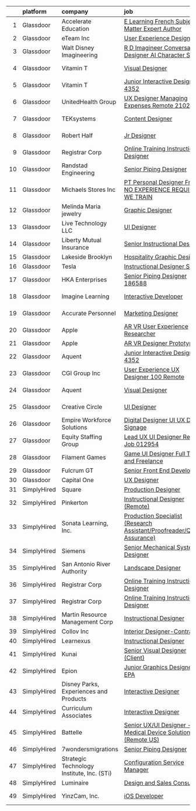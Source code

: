 

|    | platform    | company                                    | job                                                                                                                                                                                                                                                                                                                                                                                                                                                                                                                                                                                                                                                                                                                                                                                                                                                                                                                                                                                                                                                                                                                                                                                                                                                                                                                                                    | update_time   | location             |
|---:|:------------|:-------------------------------------------|:-------------------------------------------------------------------------------------------------------------------------------------------------------------------------------------------------------------------------------------------------------------------------------------------------------------------------------------------------------------------------------------------------------------------------------------------------------------------------------------------------------------------------------------------------------------------------------------------------------------------------------------------------------------------------------------------------------------------------------------------------------------------------------------------------------------------------------------------------------------------------------------------------------------------------------------------------------------------------------------------------------------------------------------------------------------------------------------------------------------------------------------------------------------------------------------------------------------------------------------------------------------------------------------------------------------------------------------------------------|:--------------|:---------------------|
|  1 | Glassdoor   | Accelerate Education                       | [E Learning French Subject Matter Expert Author](https://www.glassdoor.com/partner/jobListing.htm?pos=106&ao=1110586&s=58&guid=00000183a6fac5fdb67367043bee92b1&src=GD_JOB_AD&t=SR&vt=w&ea=1&cs=1_2646134d&cb=1664953796651&jobListingId=1008167725099&cpc=0FE1F5EA2BC84A01&jrtk=3-0-1gejflhm0ia19801-1gejflhmfj45p800-f973dfeba91b85d8--6NYlbfkN0C7xa7DVYBH82EOrPVl9wy0CRhCvggGIIc2dbSrXoZxjXj4ca3eaZqWrV7d1hEiga4Go4wP9EFc87mJf5jnSXbOl3Dm8Co13xOvY2qlYcTvjSbZ3ZsWK9JYS8Zq9FktvZZhq5g2j9I7rCaVMGkeZ4cBbT44wQtvlfMTPYQ-kmp50_Z5Cn5vzaAgrPryaeKzTzBq3eqDELTdqS6UGuPxWx6rmYkQ5INWnim1628mu3Tv_fhITZsQdNXERoOlx1RJdEUg6QXjoR0f_lSgVfNym8YZXL4dXSlyflMN9wHr-cnOs2KSFX8hR4K4idn4zAoxthZDoE3o0e3ciFMRXfv4bVxYLYj70KOi5wOpwmBvbhdboHZBmtMJABSsNJkqPVmEzpDDSlOMA6qwDykTxoY4K0x5kFgD4yiEaXm2Bi97eAXkKJdR7B8sJbXqL7WDAW6REJkuBlp4AKQFOwg95taxOdP1Lvxzo4LYNVq-JlMv2QGD3EEgEjuYpH4xxIBtkf-_waetopR-gHTSL2937IVbV7ew39aIoncunaXln4WRd7IS5A%3D%3D)                                                                                                                                                                                                                                                                                                                                                                                                                  | 6d            | Remote               |
|  2 | Glassdoor   | eTeam Inc                                  | [User Experience Designer](https://www.glassdoor.com/partner/jobListing.htm?pos=121&ao=1110586&s=58&guid=00000183a6fac5fdb67367043bee92b1&src=GD_JOB_AD&t=SR&vt=w&ea=1&cs=1_f5a0413c&cb=1664953796653&jobListingId=1008183436282&cpc=9908D8D4413DBB8A&jrtk=3-0-1gejflhm0ia19801-1gejflhmfj45p800-a2b25515c5c8be91--6NYlbfkN0Dtmpfj98iB4C0jJJOWen3Era3IQfJzNZ4PFwBIKpo80E20bU78zJ3qEgsYTK5DSPznWHrABBfzGG8HtWEq6CanRE227831UICOnStcOCuvp3w9bu9zsbdeJzwTnwCaodl1_qcVUP-dEmOEhYtmiJkmaglaaHDF56PDHaVMsHxRn-Re0KDdSN_3QTJw1WZjUJ6yTZTRSUdzRnT_iopugF1j1zGRUGoCMQL9RHBJXuhlRWPEDUxZ45GHC_joIRCRiPthKye5lb9jLvPg_M7vguDDnfqXSx4JaQsdRDoQ4woUScE6kve3uD1NGeMwggldOVeeoBg0F2PzMwPx5P15TF5CjDHRuvIpHTF-j6x41vzgP05ZIhHKHfS6D85xIPCh9P8wbfcM9gv6_BAxwaPCJ2PHPRuiP5-LkKdDI4O3yurc4aYb42bFcd0tIPN9p7BidWkeLkxWXug_2scxUraj2Fr-9IMr7gRlvLT1Zj4GoixmtoH1pjO2K8FPI-s_1bhb_asGQOV-PovjPg%3D%3D)                                                                                                                                                                                                                                                                                                                                                                                                                                                                        | 24h           | Remote               |
|  3 | Glassdoor   | Walt Disney Imagineering                   | [R D Imagineer  Conversational Designer   AI Character Studio](https://www.glassdoor.com/partner/jobListing.htm?pos=113&ao=1110586&s=58&guid=00000183a6fac5fdb67367043bee92b1&src=GD_JOB_AD&t=SR&vt=w&cs=1_c7d387e3&cb=1664953796652&jobListingId=1008180960626&cpc=B076152010A3B66C&jrtk=3-0-1gejflhm0ia19801-1gejflhmfj45p800-bf87057f012f84bf--6NYlbfkN0DAFTyt7pbDCC2JPO79CSdi1dIb81yjczP5qsKcZIxgiYm3-7g-689UDqHItQTwke_FOC78hZzTQwUlZ4UToQboDqh9j-N25tMZO0pPGCPwMzVIcM8hb3rkQ-crPYRt57WIV4XJ8aZcOwO7Jf5kEtzp6DtpEJwU4cdXf-M9994Rz3OfbHlBwYFPBAJwhR1OXnwlAVdjpQQBiRBasE2Sfrc01gfiNECpbYzrLzKJFaVx1-g4OFY5zVX5rj3nuG_VySsADGRcLGp0d7Y4596Mc9thGnfAyJg8VlSjch6F5jjrqYAyvP2ZT6U_6BLFwKAA9V1B1s47jbzuvffuxagjCcE6KMFloQeD3TiA6vWbTgNNnoy_KlJrd-muBdgZ90snxi4rNtYsUkG2_7pqomgM6TWoEAba43PFrBRJmqNSFLoROc00ovDE9zhrD8WU1szx8Oc%3D)                                                                                                                                                                                                                                                                                                                                                                                                                                                                                                                       | 1d            | Glendale, CA         |
|  4 | Glassdoor   | Vitamin T                                  | [Visual Designer](https://www.glassdoor.com/partner/jobListing.htm?pos=129&ao=1110586&s=58&guid=00000183a6fac5fdb67367043bee92b1&src=GD_JOB_AD&t=SR&vt=w&cs=1_610c3c19&cb=1664953796654&jobListingId=1008184325360&cpc=FAE5E775D180B2FB&jrtk=3-0-1gejflhm0ia19801-1gejflhmfj45p800-eb2fa0265c789bfb--6NYlbfkN0DMrcEu7yrtATojKJA7cEzGQ3FdRGWLh0CZQInL4ECGI6k5tN82kdM0cJmh4vC7GgjKGmbx_PSiX-OAkGcnlKPOpF-0m4eEO_0N2Zf0ODacY9sWzfmt8nmXbgLfEMvIXkxbxkPz9nstFHZQYNlEWkaiuimr-TLFuOFLt2ncDT5Ub5jOIWN2gWVIaQtvyav4L9DZ_MHWOVH8NWltHy9zXxap-V-kBPFjuIUS8R1olhBQ09CwPaSFXcnUIkJIzKa2Fl5X54-W85A_Fhnb5AKEJ5LpHtQ2CDtgqIKzyM52Q1hIVI4p0pYKTsDb6FvfYVWZe3cIxjv_NBjwAhPxZO1cOxTJNoqM8zJ_3kDXTHXTc3YyPxzQio30cb6C6J2UIdAxEpWaG2lyfmi0eJQP2z9d_O1COv45MYYUkcvkTFEpPr5UvFGKe0EoylygRBCtHHNvum0MOWixjhhn3FtU8kqe0E9ZgGwPJlkEXeSvmTBDutwOkQJYSOcFW8CPkhlgBXh0syc%3D)                                                                                                                                                                                                                                                                                                                                                                                                                                                                                                    | 24h           | Culver City, CA      |
|  5 | Glassdoor   | Vitamin T                                  | [Junior Interactive Designer  4352 ](https://www.glassdoor.com/partner/jobListing.htm?pos=119&ao=1110586&s=58&guid=00000183a6fac5fdb67367043bee92b1&src=GD_JOB_AD&t=SR&vt=w&cs=1_3f6cabc1&cb=1664953796653&jobListingId=1008165450943&cpc=FAE5E775D180B2FB&jrtk=3-0-1gejflhm0ia19801-1gejflhmfj45p800-45dbbc2ffe009176--6NYlbfkN0DMrcEu7yrtATojKJA7cEzGQ3FdRGWLh0CZQInL4ECGI6k5tN82kdM0cJmh4vC7GgggQDvIJaME93-siCc8CewYdoUSr6PBPqrEG1KDMMpBVW3MGgeniwtBM2cZMBedkwMam2HPc019PgExOQnT7OpD9fpgr0syFxiBw5Z7WHLauxUi8HeKaxd_MNIBjDYcnUSGww5IxkEda6MXKjzl63vQmMusE8MQ9P80UrnXJjqdcIM4TRAyf3V4wtKFPKAkb3ndsuED2bzKPo3f7opvVJqZEqTsg7sWKvggZVh36KrS4ks7mLBIkfUrqN3NEWbNSbaBj4HJWMC0on8D7pin52_Jjt3igSRRuYM1p4bUWV5QLLggExxY1OK-8TFpJyF9oYN_HiaWL6XXFkMSzA8HTCukMu8U9G6-xpRbTY-7Eyjw-fKtuBSC2yillONNkBRfAqLdl5gfh7u8HpvNMYsOikfYrC_pu8IL98vZG94uU80a3AF1m-Q9lzup)                                                                                                                                                                                                                                                                                                                                                                                                                                                                                               | 7d            | Santa Monica, CA     |
|  6 | Glassdoor   | UnitedHealth Group                         | [UX Designer Managing Expenses Remote 2102917](https://www.glassdoor.com/partner/jobListing.htm?pos=120&ao=1110586&s=58&guid=00000183a6fac5fdb67367043bee92b1&src=GD_JOB_AD&t=SR&vt=w&cs=1_77988a8c&cb=1664953796653&jobListingId=1008179764440&cpc=AC285F3A3ECA6BB0&jrtk=3-0-1gejflhm0ia19801-1gejflhmfj45p800-49bc32e789398a1f--6NYlbfkN0C8O9VKdOj_1Zh75e9_CvYhSsWVxS1Pvi5WUWhsf4w7FOycHcR50Ta-CQORLM6vDVfpsKuZuy8ZuCFkfjX1wXWrZP56ex0qMhCW_Mom3zep7qOtHTsAJ8cDB0_MMmbAz2tqiMH-kdxC_hL9bBf_CvpCFNHf8maEu9qgbXcrZIlgsnuUS1nHgqMuG04FQp2QAPxqee-QOhd2h_5J_P8BOfHEZuWR1Gnd-5MnHEKrKVkXnJEy0NlFk2vSJX3tWeEW9ijrXX0woG1Vj2UuX7yLhhmdy4WIpfumljUzo8Vk7h4tH9lX5Y3kA-2-m4cO29KK5cHrdkPxWSYS-4nakYeMlS1hfZoGC9JYlAUj9VPNApfzCpClrYKX0YkFKWi3xq19L8UMM-Z2Lux-XkXZO8Go8dDE2w4xUpjFNZCpGf7PXz_ZDgV0F052WkT-)                                                                                                                                                                                                                                                                                                                                                                                                                                                                                                                                                     | 2d            | Eden Prairie, MN     |
|  7 | Glassdoor   | TEKsystems                                 | [Content Designer](https://www.glassdoor.com/partner/jobListing.htm?pos=127&ao=1110586&s=58&guid=00000183a6fac5fdb67367043bee92b1&src=GD_JOB_AD&t=SR&vt=w&cs=1_d46955d1&cb=1664953796654&jobListingId=1008172766137&cpc=2CAED5C921A5F994&jrtk=3-0-1gejflhm0ia19801-1gejflhmfj45p800-5c23b0692e70d235--6NYlbfkN0AuKz8EBO1xHDEL7V2YF9xF3dC_I9B9i-Zw2Jh8clPMK3KTieKealHQMRxLfyLBLKJ4QXP66uOfdwizqrx5IHsmziXrGj8iTkYpk2ObmCVm1Sf5eFc0v86RIiYqSTutH28uyHBUSROFHEdjVCAEDm-WQoNW0BvX-pATjsluuwQ9npgOwAp0_rzHDZmt7PuvbnuafWvNnr_1EoMfx7_38d8o43N4C50QLnqnCza_pne13OHI5rbmoUgmTGc7XMn4Oe2RHXtNU-5-ZTesBsodruTcvkwowVPgKYgo0v3VD-enj9HMALvvjyj-LURr-kVQ4Uzf7FUAaVovFz1R9auoVfeouf_0Khj1RpFEUM6DgclYVvvEmUQNBVRxj8iVDs4nLzlPRmvnWpcg5VsefQZ8CfL0AlRkDo5utZ90PBCyANvAvDG98f0mojE4FykT9ROgLEVzfFjq6JFWeIIPAsH28LnImAN3huzrxwEXoGS3KhlUrK_SLpWYtJL5bdbgB91e-pmIickI5MKn3IEoyvIg7hjf6LxttvUGG3O7F4ch12zkZTBTvyZjFuHlkLBsSTv441XY4dvibtGEdqNARz-fa0Z-iHq4MgKSMLXC_RAhh_MsH_NN3S9WscssvBKlHIIWTCzQg8q7b9FYJTDakMrVAf3KzqOdr1orn4Z2QKOiTbEJaeWl0P8KTMzfm5jfqXCynkHZlG5nFOwZI3_R2rECO5TyA16g37IVAhDx8vS6XxhfqluYa9y45zioFYcrCwvRZ0oDhEQZNbZiu_zJa6_BQSaKAvjjoPWTlkqMXBwdw4IRGKKAo0hBmZg2ZefwGZ42E-5hSi81KeWtA01FFjS_EzZOUUUIWZHFcFy1WmvO74WBtzt9cK_h_L1lRlhbh2Mf4_NadJUhYVaoNxBUs9bDSxEfo3ejfGHaWi3NI1lnIgXEnQ%3D%3D)                                                     | 5d            | Mountain View, CA    |
|  8 | Glassdoor   | Robert Half                                | [Jr Designer](https://www.glassdoor.com/partner/jobListing.htm?pos=122&ao=1110586&s=58&guid=00000183a6fac5fdb67367043bee92b1&src=GD_JOB_AD&t=SR&vt=w&ea=1&cs=1_329ef15d&cb=1664953796653&jobListingId=1008184379569&cpc=39A4E8CE329AB187&jrtk=3-0-1gejflhm0ia19801-1gejflhmfj45p800-a38844128a6d92fd--6NYlbfkN0CpzDdaQkua3np5pkmj49lKioZwmwxQ-yx5plwbYmV_M5JFnt4wdhB5iDa-Stjn2BymNY-nJpXKZh_DLn6ZjOGv1g-84sBPd4_4-rcE5i-klGwgdOEygYWNorwFB5JzCUJbr4aGy2NVRef30WzkEVKuEsRr7SWCqQp1SQsTUOBxM-FhaH-rfHSnrz9qqLSb6oDo_ciijSR13XFu2PoJOm73fj-efQnCU08QANc3QwMvtil-JJ-1waH3tmYV89qpSKqD9nop0c3SQjFe0A7AjLf17szpbwF2j4jqqa_1lq6_aiUHaDPTYka9IKVVDGoFWJDmqVSlhj7H1-_PtuCqExLkUQgWjQv9SAGp0tIJgru88rYLY5rcdQ2AGT-6HewV64k_LeNznrzLb6a2AwUgLE0tAAfHHg6849y5uzpKH23I10PjRmjnnosJ3dZSZx7iVTitL2yd2savNuhuOaTd-Jh3V-KTtgzovYopxwmQrj53Ng_f4ozieN6sE8Nu89tXwyyvyypT5QxQ9-dsCir8Bm6VNtnbN-nIoEvJ2oh0XIxaethTSAjAopjobzC2E4DlxVE%3D)                                                                                                                                                                                                                                                                                                                                                                                                                                   | 24h           | Saddle Brook, NJ     |
|  9 | Glassdoor   | Registrar Corp                             | [Online Training Instructional Designer](https://www.glassdoor.com/partner/jobListing.htm?pos=101&ao=1110586&s=58&guid=00000183a6fac5fdb67367043bee92b1&src=GD_JOB_AD&t=SR&vt=w&ea=1&cs=1_f02f40ad&cb=1664953796649&jobListingId=1008181097968&cpc=39A4E8CE329AB187&jrtk=3-0-1gejflhm0ia19801-1gejflhmfj45p800-75e62d8e778ca8aa--6NYlbfkN0CLZ0smjCZKsuh6gigVhPPu-_qtN2LzB0zEcHC4lqde6dSDWgQgt-62jsR53hi1YD89IPZ9eGmYmCRa1hQjHddEW_uz13qsWBlJZuK8MW4DUTMFuc5rQnSy-nHBRN4ppFXQ7Zb32-MjLyEHflRiCnTay8qqfHyjAZSD79d9wubLqZ860aBEOQaICUXEzyyxosfIGXpupFd2-RpkLu1j_lFj0P7JOSInwkBDvPQrsjs_dOthuLMqHY-8jTtuUFxYpRu6zMVuPwARcC6ojotRTOZ_-mgdAu3JQIny3mFstoFGiqfxSQcjtog3QlIwewel69d_TOXbhfi7oFp5bU1M8cZUfoUJbk5_2trAmXxc6J5D97MwgyxeO2Rcz9XzjmLyXjI3buPOOYiy5ZgNvl9-17bzHdGY8S_-0fW8wDvHijvD1juFNRvYUWgJROsOVyyiPzYVG8hLFfPCyH0tRO-eN3Kj_BEXBkBg15TIDrO3R5632YVi1jXugbLnzERy_u7fA8BiDUmZPmdBUOOEvo5iNMQV4zVclnse5d0%3D)                                                                                                                                                                                                                                                                                                                                                                                                                                        | 1d            | Remote               |
| 10 | Glassdoor   | Randstad Engineering                       | [Senior Piping Designer](https://www.glassdoor.com/partner/jobListing.htm?pos=128&ao=1110586&s=58&guid=00000183a6fac5fdb67367043bee92b1&src=GD_JOB_AD&t=SR&vt=w&ea=1&cs=1_718c343b&cb=1664953796654&jobListingId=1008181271367&cpc=D2F1DE17EE1F43B9&jrtk=3-0-1gejflhm0ia19801-1gejflhmfj45p800-e7c1605e1e7b15cf--6NYlbfkN0BDx217eft1lC7uqItkaModCFPNh_e0lnHdKkvEJecXwu4gIqA7CFTnvSYR8MShG5bSwBxKk8F3x7sWmkBXqHc1SCrVzQ2FwyNlk6YBvCT3mIuCyZn2C1O1d40uLZns5IbhkAp2Dduy-NIoZiNmXNz-R8biHf132ZZ0hygrFFqVM_dDXdDDlAVBD36CCG06xbO7IMOmhkmC6rTRhXoPGpe3rCaBdUlQFWot-HY-_Q6jMfKqrrU2JkGKlWnWqwHXbO268EO0cpYbLWX6OnQGTEjRks3N-mhOliaqwFNbE2BcJQzYEn1ISudM8kMuOk6dGJ0gA06_HmwBDEAYfZrZMg5Scdor9T1nQkhvPKEuc9_xi0DOH63-u7_0QWldg-khofXcoSMEeEh9f4tDYTCnlBgg0b7-3u-ZSCmsQ4s9ZjZvnJeGjdiVADTMADOuezK76k_n3iYSkOaWNSyUXn2qahBqEady5kJfEKVl3Qk-fjPHgOjYzU22HuMvgMQRxnxhz20jU5ehtOv3abE8vN0WD-_EF43sKDc34V_J_x6PDTOcyiEtJHF0DwGd5Nv8NYvXQ0hunrs9l8GiyAaZJX3iuZ6q4v_r5-x9yvz7I9-A1Zfz4ZwseJmDI4-f4iECao0a8kaXRXjauGz35yjtMvpQEPZC)                                                                                                                                                                                                                                                                                                                                      | 1d            | Cincinnati, OH       |
| 11 | Glassdoor   | Michaels Stores  Inc                       | [PT Personal Designer  Framer  NO EXPERIENCE REQUIRED  WE TRAIN ](https://www.glassdoor.com/partner/jobListing.htm?pos=118&ao=1110586&s=58&guid=00000183a6fac5fdb67367043bee92b1&src=GD_JOB_AD&t=SR&vt=w&cs=1_e859aae8&cb=1664953796652&jobListingId=1008164564686&cpc=FA84DF7EA1EC2398&jrtk=3-0-1gejflhm0ia19801-1gejflhmfj45p800-c333f386c95944aa--6NYlbfkN0AOFw-YaceyPV1V2kprHLZbtLl7-eeXaDc6_Kczxv4djvGN8sdqDFgpDEA7DhbyNazHB2sregEVs3fgNkukfRYt1uLp0aBNRj4FC-uVyXk8a0RF8EPWfDeT3WvyUSj1rgTuR-JvlGOTSIH7WuApohhzMuj_ColLvJUDXOOeNNpZMzdAMrkRQcbeetvI0muYQSaMRNsEME05rjWUFtr_bFCjQiEBl9KLUiBAx9V9k3AQEn7TSdxLlIotn67FtODK7Qq3BCh2d71-zZoe1WqKbZQvwcWxuriRyfQ7tI5tIXpRMPJhE5YMQHAnJELXFy-xA5d1L20MhYLn_vAbE4dTGzOn25cU6BvNQQyFRAsmMaPStjjpgyCaDyBaH_uK6nDYaxymzlr5-LUkO6pLzk72XI-NuRxxRoz4356Q3umkbZKvnQOn4QvdcK7zKL4NO_LVDLtFgbI4jtzWr1QlDpC3vc69s2A6moLaFQPkPFoYs_MnuZAwQmOqmC1Z-N2R8FOfQqw5ev2HvHh_W_oZ0mNC0LNFnlAF0BKHeRvXrQEMDpzE9ICW4-TdC_f89uJMTxus1d68Hq6MmE6TwjCARBKQvvQOuGHvPNi8k8Rq4WEVXqDLFFH4tl68rH8MTKwUKsX4O-Y%3D)                                                                                                                                                                                                                                                                                                                    | 7d            | Jacksonville, NC     |
| 12 | Glassdoor   | Melinda Maria jewelry                      | [Graphic Designer](https://www.glassdoor.com/partner/jobListing.htm?pos=117&ao=1110586&s=58&guid=00000183a6fac5fdb67367043bee92b1&src=GD_JOB_AD&t=SR&vt=w&ea=1&cs=1_50d08c2d&cb=1664953796653&jobListingId=1008171712886&cpc=5EFBB0462F9C6B7A&jrtk=3-0-1gejflhm0ia19801-1gejflhmfj45p800-658e0c1f09891a9a--6NYlbfkN0AuAjYKnBHsdkcMxrD7ZJITXxV72vImVt5xOyKRJQecNC9OW9e4NL-wogkARfRxvw3DCdKm9qAObYuw1td0hTKlKZhepNABouAm-xYxoQnp1lVcai8sn5RY70I4N3VjOitW1tvlVetDRER1vlaFTw3uHLXVY8-Z1io4phiBBBu7qLM78VcdNSWpHjDis7KjA81kcMg5FQ_JdyQI2Ou768UMpMuduziufaREOeF8bw9Rgtqs8exo4zrs6Alv1rnr6Bt7qcTpAe6GIqAWArM978QM_wIZUzaDfl9rExbhPShZlEHwam6az4ZpR-pPeo4JTdtIoMCZnOWAcIZ8csPgBwOACYKrHLSJXyzf0kiKYO-NlPLJkPkGfnKoRPStmJ5e24KmlzQ5Vgwt3owP1xDya8IGD4h4AjMVhPnTP_lsKSTfQsXkEp-WNa1qnCHtpcYfCAsc8n4s6LAe1fB1qJXElt6kPAXlqwQwysd5dcofJ3Ms4qh4ilLCKXgu3gXhgrwMxu0%3D)                                                                                                                                                                                                                                                                                                                                                                                                                                                                                              | 5d            | Los Angeles, CA      |
| 13 | Glassdoor   | Live Technology LLC                        | [UI Designer](https://www.glassdoor.com/partner/jobListing.htm?pos=102&ao=1110586&s=58&guid=00000183a6fac5fdb67367043bee92b1&src=GD_JOB_AD&t=SR&vt=w&ea=1&cs=1_51f5d7b6&cb=1664953796650&jobListingId=1008183607488&cpc=2F9DD8B511C89582&jrtk=3-0-1gejflhm0ia19801-1gejflhmfj45p800-92c4ecf9a4398213--6NYlbfkN0DLxniXb9xd09bch3T7EymxCrgj1jiT2kSu__xrmi42oGxIZ5iwolQYt_NHuNc-Ly02zgKKpNc9nwUmbPAmKYKeStebBsMV6r8WXAt41KKwtJeGSeEi-ffia4EeuIgHLDd7QxTbaLoiDU7OqqwYa3ArDGvEFbsIODnRtCc3l9tydN_y-UWhLQ6Tm3cu_cd9-e_X7ixN4kgMuPncSzp4nu8dbbXoGVjShmW6uCBLpLSvlyXgv52S6S7vf0i2Wk671h0v8kZaCUCNN0WerrioCDKO_xYhz4dCpe5LgMdKtM1Kl6Qu0C2zSE4ISuR3EDbR7NM7UZLBMvzMfSHbaha9Pwpjf-9MtntQ9TIUajPo-FWTb7Q3tpR7ozIyotEDQo3YBJDD9_dhu2MF9KNmgB3bHcpGGMVbjIj8qivahIdYRYZsx6OIHElJngsrAauYqMJaUcTHVtHSjosr41mNCQgic11GcUi6kRlhQv6t_ImRjfpB9GQGpTO94rs2TeGPvxwQmYKinSHhn9fSBw%3D%3D)                                                                                                                                                                                                                                                                                                                                                                                                                                                                                     | 24h           | Allen, TX            |
| 14 | Glassdoor   | Liberty Mutual Insurance                   | [Senior Instructional Designer](https://www.glassdoor.com/partner/jobListing.htm?pos=109&ao=1110586&s=58&guid=00000183a6fac5fdb67367043bee92b1&src=GD_JOB_AD&t=SR&vt=w&cs=1_6be0d2ae&cb=1664953796651&jobListingId=1008181313248&cpc=6BF42D0955AE9A34&jrtk=3-0-1gejflhm0ia19801-1gejflhmfj45p800-de6d6f5001c1cc9d--6NYlbfkN0D19kSVUiNzG2UWy1lRGehFMusHrHGUl8ru40ax50wmt2hEk1GE1yJpaNJle3AtKCEmAwyOCSsiiUgkEM-noU3uE7jBSlQnsha7ddZFGGkzWMf0JDjRLGv-Rw1mWMivkcRno1jHE7x5WnQ5GSd9Bb3jP0LOsjF7WDu7NQSo7ICI8-lwgomD_MF7n0qm3x6iXbTwKzJvePRgL5omympZxFTXqia8-mAwUKmzLMqDDNUISKqRhFOMpSL_y-pHLzQOczvBKmfj1xLgDbMRUFDWOUL3Tp7aK2oXE7c5D2C3kz454y771q5WXW8XM3pOLzks9kwbS3v861Na0S3tMOQZfbfMM5dwvZj1Rv07soElpUOQx4M8xm3K0xuP1Uv-toTIsQQgg4Eq5RjMtdhH8entzIlhzKKpoVFN_1f8paIKMlblPDVlGK7kmB6_lF7xsSLA3cMuIaMDXSFlDFi-uppiG1AI7PtQKBinEiROzchUXKjVJ3SDiphdO9nN8nSQzZViVdFI1tdZsl9Nwl9XzWAj-Z420emsX6x7rRK-A5XwRRZ12T_wNTBAvu4JGuUG1PLLSG0cbyCCvfV-dTbKALY5-tO5WOfBVTVNmoqTav8IkYrGC0T627Dc4LafTnyhpD73LyXiM7oxBG7h2w%3D%3D)                                                                                                                                                                                                                                                                                                                                        | 1d            | Remote               |
| 15 | Glassdoor   | Lakeside Brooklyn                          | [Hospitality Graphic Designer](https://www.glassdoor.com/partner/jobListing.htm?pos=115&ao=1110586&s=58&guid=00000183a6fac5fdb67367043bee92b1&src=GD_JOB_AD&t=SR&vt=w&ea=1&cs=1_5ed26439&cb=1664953796652&jobListingId=1008183846456&cpc=0FE1F5EA2BC84A01&jrtk=3-0-1gejflhm0ia19801-1gejflhmfj45p800-a3fb755548c85dbd--6NYlbfkN0Bo_CM2a8GgFIiw_-9fb5ug3xmG_MFCzpxBl7ntROtVZSqlWgkWgm6QkSOHewZR2VcEJUwl5lGQdqY_AiB5ONB1cZWbSnZJXFcJjnJr2zVU2EHLMwxSGvYTWfddpHQ8nFSzARZuRkJFj05izXmTKLIUZ046VbC6I7zCn1co_1GBBFZX-QCiOma4EliaEyerJgjqk748Vyy9azBwKlIfZsW7IrmEdf5MonGgk57IeVmzPzJH5zvXO-JhxQ5h3KoycQcXL78fQYOdPMkB2otY0aB8yzBItMrHIlm8TWkW6ZZNs40gJCsQ4Pjj_EL7Iaq7emPWmhQdEn6_f596yK5Pa0_LZ3RXLXBW78QCysiHvmk6XRbCAjVow6KJIB7dypBKn6QZgnPjwsNTlQHHWwc960SRyg72RLNOSMYOvNzF0UFGHMfOnWkQqsd7cfSXDkr2z_uxI4QL2Lu_KuuW5qt9lDD-7xBc748pk3qz0ea7bqTqng6ZX_bhyQia_Z2odn2K1IS8_0As-7gPDw%3D%3D)                                                                                                                                                                                                                                                                                                                                                                                                                                                                    | 24h           | Brooklyn, NY         |
| 16 | Glassdoor   | Tesla                                      | [Instructional Designer  Sales](https://www.glassdoor.com/partner/jobListing.htm?pos=104&ao=1110586&s=58&guid=00000183a6fac5fdb67367043bee92b1&src=GD_JOB_AD&t=SR&vt=w&cs=1_834f5a02&cb=1664953796650&jobListingId=1008182096824&cpc=AC285F3A3ECA6BB0&jrtk=3-0-1gejflhm0ia19801-1gejflhmfj45p800-c28445394197b85c--6NYlbfkN0BkX03mv_qGbDFMol2YHqLRvzzvm2LmpzMO_FcYL_FtJlnJTzsjtFTdelRG5HbGrIe1XrY6rgJ9FQV7KQ3rIcgZEXJDiNmKIk_jOpYbnHF_VbOGU3RKZX3M8RO8hxBI3NS3saPxZEmOVbGzW66b-XOzLjWk1L_3yo4mjyIxktWFcqS7vY87AfHOdReQdYDZufeYv-aHLVOWPtuQATakgyrVTKPS5NLXpM7YWT90yp5cNKuV7nWl0v-aUfG960P_ogdnjxqYKaZ9VYZADr0JGyjPACom17gTqKupM7GBu9pQZlwHiv1dAPZ8vq_7u2T1v90mfiScrCoIfbJMTCTgfaXvYcFt1OS4XzSd_f6Di2Kcfrg0hjgbHLvcNew55rNyfKD-qKJVeCIVpK7h3REIYWktU5QWAaxHlQEZ0szVcplK6xbxicprC5Sz9DAPOnOLPtpTgtXMQoCnHCVDlCkfxxxeV_CgZ-9_U4_RGA3lEATX5EY3qSXZat54oi-l9_FFnZk%3D)                                                                                                                                                                                                                                                                                                                                                                                                                                                                                      | 1d            | Fremont, CA          |
| 17 | Glassdoor   | HKA Enterprises                            | [Senior Piping Designer 186588](https://www.glassdoor.com/partner/jobListing.htm?pos=125&ao=1110586&s=58&guid=00000183a6fac5fdb67367043bee92b1&src=GD_JOB_AD&t=SR&vt=w&ea=1&cs=1_26c81830&cb=1664953796654&jobListingId=1008174123321&cpc=9DC6E4D8324653EE&jrtk=3-0-1gejflhm0ia19801-1gejflhmfj45p800-43042e21171e7b19--6NYlbfkN0D2Zbx9XuZiwQ79GU-6D-_G_OF5jUrh-BR5XA-QHW_xVEvvOjbjwa9TzC44A7zOICtFTHilMOnx04jLJAONTLWlpUPDsgOIMygdOVcIY808OuHPTAK0elDLzTqgYomLuJDJp2AkRUEgVvSHLsFGUPJZGhAmZqeCxRHPWyO302OawFiCvW938j3AnHCorLdrD-U-lS2MFY3OZwxMJ9kQmMR3LKdQgmPJ98NBwBBl7lkL6oZCEv7Zh-krT2V0TEMA2HDv_Es0G0q8K5UNueSI4jLNanRRyc6DFg_kELXDvl8CBPytn5jb5Y5lP-y72coCNdSooCX0QRCtpq_IR0gUvdHwvm1FEZ-1N4YWSSn4mCVyPNaWquaNDNElB6gUEXJKoYmf5sE6qPkIDlAzyGQXwapO8oWXEC6Jf0M1y_P_DJoYLTdUjMhZUi41nwr9CMw7wWaPEM0uTbxnjMWLeWdSWDb6IZDSWCxr0CEWu4G0DpJoE8ktbiBjnXa2Q3MY8hUwKVSRHHYT-2-jUiT0JrSy4U6Gdwhf9HpDMQs%3D)                                                                                                                                                                                                                                                                                                                                                                                                                                                 | 4d            | Remote               |
| 18 | Glassdoor   | Imagine Learning                           | [Interactive Developer](https://www.glassdoor.com/partner/jobListing.htm?pos=110&ao=1110586&s=58&guid=00000183a6fac5fdb67367043bee92b1&src=GD_JOB_AD&t=SR&vt=w&cs=1_fd7afc3f&cb=1664953796651&jobListingId=1008181714483&cpc=32EE424DE2B657EB&jrtk=3-0-1gejflhm0ia19801-1gejflhmfj45p800-fd74268dce164873--6NYlbfkN0AEp6ybN2L5bH8hgI50VXOsBRuNlxhCQ5HfXAb5MimD1lpKkRVz-40LO89BpB4Bx_6EprIJhmYU4EgilQ_u-B53My3PnIAOYkqFEWDa7a3wdMLft6z0RfHSiy_OEotowzNZqSfYtXsimxiFyjvv-POjGugUI0Nufn0NIQkVAO2_oPzVj3olahZ5YwBcRW4rJXGSLt57CDVAkBLfaWqzThoT5GQ8WiYxC74ugduxayewCc04teaGPczz5kd_K3AiJW_QY-5z0PL7GvDT2M0ozHouLapPrUkfp9_WmnwKrEmKf1NyttDaXt2oXvHq-7jpHlMxB2xfZyO8MUyGmT9wdSSMYm1OYDp_489diezDs4zm9G0oXXd3HH63zXRjgx-iIHKK59kjcbMDVzpYKPVV75aeXDQS-jFHRyn5bw4EMmOthTOKtW1pXLzYmKi605puHkz4F2ql7RIK2iQ1Vr6un6DN7-oChPpQEi6ZawFa7HNyJdcGHQHG3Wi_tBj442NJZ58X5grG8Eg9VrHAkTwLaoYNPGLHAyXQW4BmMUxJdRD2Z6UI4N2Ftp7h)                                                                                                                                                                                                                                                                                                                                                                                                                                            | 1d            | Scottsdale, AZ       |
| 19 | Glassdoor   | Accurate Personnel                         | [Marketing Designer](https://www.glassdoor.com/partner/jobListing.htm?pos=130&ao=1110586&s=58&guid=00000183a6fac5fdb67367043bee92b1&src=GD_JOB_AD&t=SR&vt=w&ea=1&cs=1_31b989af&cb=1664953796654&jobListingId=1008181336570&cpc=C4A69CCDBB3B9599&jrtk=3-0-1gejflhm0ia19801-1gejflhmfj45p800-a09407269ce4e8b7--6NYlbfkN0BesmXzG6wUsnmlwkwU3s5RXdEWRQhoHK4-AZgdpYvTeCGwDKdNNRwx9nCN9Kb0EwExT-KqeB8uNaxpRHI7MflYdleifOryH_HyZe1EAD_u2pbsFS-d-6rUf4iLbbmwUEKW4ZZfAktmYg29JT-Ao8yVGXM-oW3KXw91IYNMxhCG6KQTCfjmGus_xg0KsyL4bwjg4a3AAnbgHZwdIzNaOUyktMaEVOsNTcjzpXh4awXa0QPWntt3IzOIrST0SuE67cY3uRLNIos4cWwmzGNMBy5uYYCs4UXBSeyrKVzMQaPupS0wD5PWsiieLGl9GRMYECvzOv3zuIrKxAd-SUCQdrUQN8QKvmomLhK-3JDHFA3zNhVedLhECOikWH6MryPg-W82gQJ-M_MCd0oHECOOGQCjfv7nsJzHYz_gKhB4Fr1PI_AXiO6_bFoXAXK5Mw7kG8jpLHUPn6lZ1ocqDyIA-fbZ8SNshzz70xQWi1eHkXNG3zwab6SIEnWlk3CRrQKqfoauUxCGFKEF_g%3D%3D)                                                                                                                                                                                                                                                                                                                                                                                                                                                                              | 1d            | Schaumburg, IL       |
| 20 | Glassdoor   | Apple                                      | [AR VR User Experience Researcher](https://www.glassdoor.com/partner/jobListing.htm?pos=105&ao=1110586&s=58&guid=00000183a6fac5fdb67367043bee92b1&src=GD_JOB_AD&t=SR&vt=w&cs=1_cd623969&cb=1664953796650&jobListingId=1008182353857&cpc=654405A9B1E0A9F5&jrtk=3-0-1gejflhm0ia19801-1gejflhmfj45p800-e99721296e1461b6--6NYlbfkN0BvKrLyj5gPmtZO9T8euul8TCxuuKNOtzRJOomxnwSEodTz2Bc-sPZl1dBMH13w-jOIitVvfr0iOEcgtNn0QiuCtxoeRoojDlqZojObE6QQaV2rZvNljfBBkyGuFH2XUmfL_VPfOKIAxw4UShhAFYDQi4jQIQA-wV45WTMWw6B7KoEKM8NFaGJiWBZwg0kdEjykef0t8bJHGTX_b36L-dyVqleVRwodQpsNijK_dKSZJvycdhnE8EBVC7r3Iu6wKyAqa3xhHSgmz3i4uWISSlZnw60YVrlvAFsIA9GuKb87ca-Qq6XG5w1jeicIjEbyJwfmT8F0t1cSwMnlVQiDd5jSpLWRHQjKK5SCOJyd91hqivEv-upYhtHOIYgm-PJ1i5PrYr5f27XGJnHLUBkGXPY3nAyqgVohRNPp_fcOuWDKB-n8Zp4QRvEoc8GjVqxcicCVDYsOmBePHz1ysE1hnO-P439qVZCJoxswdH-Hysmk35_zKLGIQ7aHk3nerQNVsd6o57T9fIevzOJ9rvzjOW9uNeimJlLTPSEAF8PQXqCH9JxUATyfVSALGM6HK6Xe-etKXY7QURcx42Z3L1czs2s6aoO5cLDEG-1-DomOHLVqyjAuWK3Cj-uVwfUfu3m353hwVl-mheKdyNIWeF98JZ_3F6yG4fOOYRDf_V9mAsinnbdHe32RylPz-0AvkGgc6eR5MRFDkEi5BoYvEr7GWJrhJAm6gicf5FYfCL-VO0wnQHj3HkeD0JX9NIXhl5FaZiNLNRXG3Bwi0RyL7TdgYqKVaOzIZG7mXd_qBg3R3F65Q65MQEtwDKmZ1NmdyGM7g6E3ChjKoiJpjzwpMkj3UWEQrUAuppRXPuWxHuYRABstEJOX2OALEldnX0casSJWny8UQH5DeIXoGbk2zgf9jtWKcSSSyw5upfhkBG6nO4OvClNWQEqcDp_mBS50XhKzMK8m56Yc5H7LcEoiaoCRz7SZ) | 1d            | Seattle, WA          |
| 21 | Glassdoor   | Apple                                      | [AR VR Designer Prototyper](https://www.glassdoor.com/partner/jobListing.htm?pos=108&ao=1110586&s=58&guid=00000183a6fac5fdb67367043bee92b1&src=GD_JOB_AD&t=SR&vt=w&cs=1_c119a245&cb=1664953796651&jobListingId=1008182353810&cpc=F41FEAB56D215062&jrtk=3-0-1gejflhm0ia19801-1gejflhmfj45p800-4cb779ec4aaa2b46--6NYlbfkN0BvKrLyj5gPmtZO9T8euul8TCxuuKNOtzRJOomxnwSEodTz2Bc-sPZl1dBMH13w-jOIitVvfr0iOGSDH01NpZkgLZLssfXafjmKqrC-06U95hNVAzFy5wMVDRp5qNEEMkm2pQEg7CFB3a3wmZ_708M-a7RBuCoXrDIB60pxyiwQvA_RwRuORc4lM_S6Aup4vM0B_leSGLoXoJJCatFIIT7dpojAh6_S0pY8wJbyulhMqNwgDwsGyoglxub8Ci7ZbWJJ_cLdxvT_QZnqtqPC-D94mnQpAVY_xI1uvGJPGtPDnFIHoDt3e92e6rhpju-tjYLJO-wAl3nCG9QlJLsCqYV8m_2Wrz3f6NpQ59qYL363mVCmDCgkpaMMYPz_0JpDd61ITQ_esJchBk8OgZPg3uKGXcDLC73cGRZ81Y6IU5mOVhoAaDX9xAn9COUO937T7LtVZkxCa2ACgjbBuDcfQXZvYOdlxmgm0rqxULCfl8CDrczJNNjzNtIaoDkF1ZaCsYtMHugKEm4cucxmXUUezkZYXgEjVQ1GfNj5FpgV456uHjhvNyPf3dhLh8zsGuL56sRjOg3_ECj6mWriRmBjPcFPTKrE7Y7UKqVsQqL4e89nCgAcBJ0bXn_cFDYC7qgFiZaNmJ2-0apVhrLQI_m7eHvE440_tvkpQDINkdGmBHLs9OoDpUhyO1mkn611OjeKZp2XTUbtAnWWPckuuqjG6ZbTS54-RGmoJyjp4k5Ilyeq4te7_2S62BAZXZ00xsv3spcBvLbJgEaSQvk92k1gpjB1KfuofYvR8vCSztLRNelnc4lS9LXh-_BCWkyUSmHltCboFkMV3CpqswHsS7IWiiXZDHYJdqWtFSTMwPMsfeoJboAV5lC0KYiof0Bzo9ABsgqgeDMPmF7Mb8V6NbdpCHb4Lh0J2W-0U0r8nn6KZprF5MrAtnkNP21eHR3H3oyOoZKcNAUJpWGsHw%3D%3D)            | 1d            | Seattle, WA          |
| 22 | Glassdoor   | Aquent                                     | [Junior Interactive Designer  4352 ](https://www.glassdoor.com/partner/jobListing.htm?pos=111&ao=1110586&s=58&guid=00000183a6fac5fdb67367043bee92b1&src=GD_JOB_AD&t=SR&vt=w&cs=1_b8f252fc&cb=1664953796651&jobListingId=1008165513680&cpc=9908D8D4413DBB8A&jrtk=3-0-1gejflhm0ia19801-1gejflhmfj45p800-bf130ab23b83691d--6NYlbfkN0DMrcEu7yrtATojKJA7cEzGQ3FdRGWLh0CZQInL4ECGI9gD0Wolx9R2v-Aex0-GK04wuCgzflPBRkRQfW92hu5bdB7I5i80oD0xKC7ZbT0oWx1mhDK9tT_G3lq83ALv5_npUo_hMljb4KaRsw9wJdbbIoRv6v9BEzOoHSMB09PFnOLwlQdLd4r3Tpgn-smIJw4DN5paaE32OFkkQVW6dpF1dyUbz-uVxGJ8MxE2E2kZHz3_iqNhGGsQDSH5Zjrev2FhM_7J97YF8ATo4c6thIAh1gplbjiVxW8CVYaxfWIJHU4VENrNMm_DnYSOcmf1_IiAKmBCMgtwjD6AGBlW69spTawHWvpGIPvRCI5DM9a1cRdLIPxjIkO7Ut05Baux3X6mtQcn0ZS1n-pJNcfTUoekiLO-VDwKnD_NbSfTFtWHQ-vQHvlzKJPfI78EciYV_rwm8buF3TScKg%3D%3D)                                                                                                                                                                                                                                                                                                                                                                                                                                                                                                                                   | 7d            | Santa Monica, CA     |
| 23 | Glassdoor   | CGI Group  Inc                             | [User Experience  UX  Designer   100  Remote](https://www.glassdoor.com/partner/jobListing.htm?pos=123&ao=1110586&s=58&guid=00000183a6fac5fdb67367043bee92b1&src=GD_JOB_AD&t=SR&vt=w&cs=1_3eac7831&cb=1664953796653&jobListingId=1008159466738&cpc=8795CF9063CD573D&jrtk=3-0-1gejflhm0ia19801-1gejflhmfj45p800-053454ae5869ca23--6NYlbfkN0CmPt6JXytAhZscz-5ZOP53MMQ49Xi4hmwETo1lvmuAlbdzf4ucQcHQHGc8Dr6_zQaa7NpswM0GKklD1QNXwmm_lM542isOvwAuSrwBhPNvEz9vTKEBHjrVMPttdYeb-PvCIj6Mh9Ot_dQ4SuregF3RgHzqcQ-XbdFE3MQqsMGO99_lburhmMDLGQnA9A8j1J230tUkz4_5RcHL-x3Dzf43jhahJmFj28Y_kqGzWaCRzqv-jA1yiILFW9D757nHPxIqVNhWhH89XS56YFT-DkyUdXYFFShtnYk0GTrF_trvyEetR2FQsaoxTGco12ZAHohLkSWymagwH1-0LXF-xPUDkqp9VQjQOARr4L6PKnbBcZ_YQB3EV3T8hz0U4PXZnCC-sz7S7nyMN_q-0a3QoZUNtLiB4W4G0DY8ZYcDAGW9dUY_KG6FT54zkyYOI4zWBmMrViYGrRswqg6TLAQv8BIbHTSToMDUk3Up8UU__2M9plDeq5-SDRe_qha8CSceT7UOoPG3FoCNIj2HGnK2FofOKIQspU-GBwbJcU_4o4Hg4317djbkQ7u1)                                                                                                                                                                                                                                                                                                                                                                                                                      | 11d           | Virginia             |
| 24 | Glassdoor   | Aquent                                     | [Visual Designer](https://www.glassdoor.com/partner/jobListing.htm?pos=124&ao=1110586&s=58&guid=00000183a6fac5fdb67367043bee92b1&src=GD_JOB_AD&t=SR&vt=w&cs=1_d70a2036&cb=1664953796654&jobListingId=1008184405679&cpc=6FC5BA77C9A4CD78&jrtk=3-0-1gejflhm0ia19801-1gejflhmfj45p800-6d28445608bce4e4--6NYlbfkN0DMrcEu7yrtATojKJA7cEzGQ3FdRGWLh0CZQInL4ECGI9gD0Wolx9R2v-Aex0-GK07Cs-Ddfs_lwNbYCpLISCQ9uumJ8FJ4RxO42BKemPh2nifmm0WPQsqz6KAm8iaMXbH-H0lIzvFS5PGNTgKbdCxyd0iP9zRa9Crr_3EsYkPpYTNU_VmxZwOUDNg4wpUMIuEkTDPB5-fAkEanTAcTjCM6NjYXISPNdo6Y_r3jznxmh6UXYErXJpUXIcq3nZmDHjIiYLsmhYS2McqsEIXefZbgTvPO1iphItc6962HVw7A-tWBRFqDGMwqP_bThg1-7atCaOB3uk7Qr5ziDwrjT-sornZSz5966ZbVqg_A2zaXfaS0qFEK6TB-XrydiEqNLvto4MM1E-z7nUV1h92mRUZpdWF_dxnY_-IE3CkgkMEidaxL6sU9zSFtkIQphUEZrZv9RYn436gx91ETfLGLbT6SNGq-Fs2fGTw%3D)                                                                                                                                                                                                                                                                                                                                                                                                                                                                                                                                    | 24h           | Culver City, CA      |
| 25 | Glassdoor   | Creative Circle                            | [UI Designer](https://www.glassdoor.com/partner/jobListing.htm?pos=103&ao=1110586&s=58&guid=00000183a6fac5fdb67367043bee92b1&src=GD_JOB_AD&t=SR&vt=w&cs=1_4db32ec7&cb=1664953796650&jobListingId=1008176793609&cpc=9FFE37255B2C047E&jrtk=3-0-1gejflhm0ia19801-1gejflhmfj45p800-94c2c4bc70232640--6NYlbfkN0BPwlZa85gbT4Q3XYQoU_uQn0Qmw9zd_9UNfmcwtqAVud1yvyq1Z4UAlx1bxhDUi3KM_5u2pzKKaQicN2Px2d-1e9TgWXchnI3xCKokyWPApFwzoZOSH2EV3aP3XPk-YJYOzLgrZHxk0jX_A5t9CCYIEExXOHsCeUwNURfXMQmUD0OmhBqZeRRZGlbexUAz7UJndHTkxFiRpycrJIIcgYdzGCJyWGRPyBFq1phE7kHIRGbth_I8G4y8Nz3oF3vcGl4fDM2pOKDrbPuvC15hOabhfSaqXDcaSmDhxMqK8l_X58gnzuH5ZHzwiQxYandz23xdZtGEQkqVBYUsdw1tHd_rJrl2P2L4Xlx82HznCEwGlTUq5RyuoJY9ordomnNqANjYvpXbaRE7KMImDk5fGqqr1INIrU4FN44L34MDPck3B7PDGG5190U1AL6uOo4kZappaAjl29oFWYvMSSrI_uAw9T9BuX5oAYUWaOmSB56UG7TmbXcL0jSrnGuzs7MUNEoANcPmBrZLOtezoeVqfYum)                                                                                                                                                                                                                                                                                                                                                                                                                                                                                      | 3d            | Mountain View, CA    |
| 26 | Glassdoor   | Empire Workforce Solutions                 | [Digital Designer  UI UX  Digital Signage ](https://www.glassdoor.com/partner/jobListing.htm?pos=116&ao=1110586&s=58&guid=00000183a6fac5fdb67367043bee92b1&src=GD_JOB_AD&t=SR&vt=w&ea=1&cs=1_32889b38&cb=1664953796652&jobListingId=1008184066319&cpc=F41FEAB56D215062&jrtk=3-0-1gejflhm0ia19801-1gejflhmfj45p800-a97a053d2c43038d--6NYlbfkN0BhhhzTg5mrYii5qsI6KLAJ861Knq-wjVpxdjddoQLPfhya-xOzJkbr1yF03QNooQLubXLs6t8Y2jSr1LnEmPHiuCpDTJ6DLALwGtBLOimNWq2eMYgJLzBc8yXX_nbwMf9pMKQxMFIbiPT5oExEojjAnQKLoXpjJykzngd0P0o29AvGaOrLJVV72Glfs0Fb_98x-wUN1UaUlcfx62cXGhvjONpogL7qWgQvJCDWinnOzpKOxl2aGB1VUlumJlBGj0UAplszb8wdWPyGx7OmLlV2ewCDrB3vy-dyTGFK280iyv7MGuU048Z1ikKhkt4_XqRQvNFcUC4EQgh6TjEwTAB2Rj4jQztx0KS-0ahsNIV3jsP8QNwbp8jX1uwK33Gug_injNzChJa-oJQb5b7L2-N-aF-TCPVyyDNXZzI_uVDN4taPqk1y5WreRSJ1ggTKCTq36rhB-KNahmR5_wY4IWOh0TsERYkpYz-qxbmLheKsqcpCjmyg7_jTyWMeujgAIDomWIpd7-XlQQ%3D%3D)                                                                                                                                                                                                                                                                                                                                                                                                                                                       | 24h           | Remote               |
| 27 | Glassdoor   | Equity Staffing Group                      | [Lead UX UI Designer  Remote   Job 012954 ](https://www.glassdoor.com/partner/jobListing.htm?pos=126&ao=1110586&s=58&guid=00000183a6fac5fdb67367043bee92b1&src=GD_JOB_AD&t=SR&vt=w&ea=1&cs=1_fc7a23dc&cb=1664953796654&jobListingId=1008181237415&cpc=8795CF9063CD573D&jrtk=3-0-1gejflhm0ia19801-1gejflhmfj45p800-4658eb9d48f9bc9c--6NYlbfkN0C1yyJIapRlEdYOhDmVropYbNu6_NST9zaz4GWjsOuGwSr2S_wuxMSgMUxyoNOegNLn5vqpKcVZeKFb2L8DvReyOQFtBIs0TBC0UFtrWFn11p8bUyBPxZ3TgOljAsBgeOaF1z3UR8UDGW5-EYgkLnbCN1yHqQRMbfRUfvCBLX4A8kSCPylsrzCNC8un2RnvjVQ1Tp1yHX63Kj4hjPrm1oodgW5u0aoq_7NJMbcZ_19h1wzxX6Z-HSiazAbyQRO_73ESY_Fz3FPKpHL3jeQOVj5LsDUTsgB9qkNMaPJ6-6DwTJCXVIke_VorCOrnGTVbRV4DzJeokcwHRIqbhfhueGKd_B_B77ACT6yds62Xc7B_E4GSV-TL5cF7cW7dUuv26ykEgvbqmL7VBcK5S4KRURJQEfWo6PzuPY02ahYgsLrdh4Q0zAjBCEZbs9yirThComvhEVo1aPsnXwij_7hUBjMnuPzwCpjx-naCVTBvWwDKhA1lNEmXleObl9s92fXNbBp2rXLuwrVURn9x-UDd5Wzx-lQ-mLBiuUSyWgp2Sxrgqw%3D%3D)                                                                                                                                                                                                                                                                                                                                                                                                                       | 1d            | Remote               |
| 28 | Glassdoor   | Filament Games                             | [Game UI Designer   Full Time and Freelance](https://www.glassdoor.com/partner/jobListing.htm?pos=112&ao=1110586&s=58&guid=00000183a6fac5fdb67367043bee92b1&src=GD_JOB_AD&t=SR&vt=w&ea=1&cs=1_10e258cc&cb=1664953796652&jobListingId=1008168794015&cpc=47CFDC01B3F81FAC&jrtk=3-0-1gejflhm0ia19801-1gejflhmfj45p800-bb9097a6cae71396--6NYlbfkN0CIHMGocNKd5hoXLwwKXhS247lQakt22NtwViB8HW65UJBlANfwi6C3JEcXkeSZp81R8dxM87QyxgRnQHtxBYknHTk8uAUaPkkbs6BLnjsAgezyMVCmcx5H6Vt2gCq3IkOi44GzqtaQ1dKHqnPDz7x4jgeKWYKp8PdaBy7isd095AEf3O7KPFL2LqvhxwGIhriJYsqzeiyzHJcUpb35AuMJqDnEDmNcIwUX3bz6BNk5FDYVFshU0ba58eTpRF4WbQRDKGYYcceOYusl4PUdzj-jtT7hpsJP3kPZ-CyrTRUcruQmiKWEWDNpWEk21g-aQpxM2yJFuHgMoX6Xm7k-bRSlyNRTMisl2YSHHQs2xmm7-I-LFCm5UwsXRbfkQk1JjSCFPAUYQNF8Q0n5a9Z7RkKu7V0xLQ3_vM2cHVlXq2qqF67V1aANaKRyONtOLflqpejufk56GyyMsunq-i1AqSgH)                                                                                                                                                                                                                                                                                                                                                                                                                                                                                                                  | 6d            | Madison, WI          |
| 29 | Glassdoor   | Fulcrum GT                                 | [Senior Front End Developer](https://www.glassdoor.com/partner/jobListing.htm?pos=114&ao=1110586&s=58&guid=00000183a6fac5fdb67367043bee92b1&src=GD_JOB_AD&t=SR&vt=w&ea=1&cs=1_65f86c5b&cb=1664953796652&jobListingId=1008181998621&cpc=5FEB1BEB8E14EF52&jrtk=3-0-1gejflhm0ia19801-1gejflhmfj45p800-42fcefdd738093b3--6NYlbfkN0AtlW_omU2Xx3W-19HQ_drmTKCWebiHnmA5lS5PDL5G8ZEBRhFAf92wuMirJddr7MrmZ1cDK8xHNmwwY7HEJNdx2yrIIrFMdgVWQhNivYg24noNrYFfiOVwUF0Art8yZYE2BIA7MwvsaGrLjRonhB4lxWFUrYlQ0hkj9gSD6U8nAjnlajzh0Krfv5Fcp5ZY2VA5ZtCiEoNb3a8yU9mDotyrf92_K8QGDQyv3u6DN0LTTfY-XGWXwVTvET3R51x4Gn6m6-Y9vdEWRMSY9LzK9ueN9IRqAh9xcGDVfVmqAnGF0TVzzD3F7ljYmie9VAKhuhpRCjbTWDmVOmITQPKZH362OgN5GN2mr2Gb2i8KOgpIGaq7LE24Y1Du3m9cvBDm8Gv_qjm-yY0vNR-V-xJdvF9hAVTcMdN0wYQfImm8oEJADnUWa4EmJD21ydT7tXGcJ0EETAVpLXbu9-hiqtt49QaeavEJyqv7JoTTFnXyrulB8cusbRZHxYbEaAc8tWQ0t6ocgO-XDRRjfA%3D%3D)                                                                                                                                                                                                                                                                                                                                                                                                                                                                      | 1d            | Remote               |
| 30 | Glassdoor   | Capital One                                | [UX Designer](https://www.glassdoor.com/partner/jobListing.htm?pos=107&ao=1110586&s=58&guid=00000183a6fac5fdb67367043bee92b1&src=GD_JOB_AD&t=SR&vt=w&cs=1_c34a989b&cb=1664953796650&jobListingId=1008179221365&cpc=3DB599BF2F4828F0&jrtk=3-0-1gejflhm0ia19801-1gejflhmfj45p800-b40f3cb92be583cc--6NYlbfkN0C3j_zLGvpMLCdiZ0WC46XqVTA1VMZzOzKXPhAXwYlrNb9EbKZEg8x0wzjxx-xvfPpXP8MfYKE4wgImzSkKNj89Ej4x__fGLiQRJrU47giMpkytWjXfSUQ_4i9M56N0J0AyLEoFCO4axmq-BuZ3BbJO8yhB798aHjYwcsCfGvlBlvtMwKVrCMY643N2OLxNbdVRmeQp5in-Cgy0SxGfTwn7MCbmMkbY9gEA-HN6KKSwhJi9MBgmIFMBkxRKr0t9Jw02uzergvch4MnAZA7HmQ1TPmn11qMpDWhUZG1BE-Kq5AiisN72GS_nZAbGy2YxDrT7X-0kbggK8lYmbyLJ-jDzrNszOOPJyhRMhBJG3uPU7OxrtVv-DyUZxUQ5eytQe5J37nzZtYxSbfQBFSZkl49oVJWXkihbB0KEtD0LfcpjkAaPMIyIJJkIDp2vw0YMQJU%3D)                                                                                                                                                                                                                                                                                                                                                                                                                                                                                                                                                                        | 2d            | Plano, TX            |
| 31 | SimplyHired | Square                                     | [Production Designer](https://www.simplyhired.com/job/PR6edLzvAKbQ8MB_yOqlv9rGixcmTEA5FxS9UhOhDFBmUZikIuYMDg?q=interactive+designer)                                                                                                                                                                                                                                                                                                                                                                                                                                                                                                                                                                                                                                                                                                                                                                                                                                                                                                                                                                                                                                                                                                                                                                                                                   | 11d           | Remote               |
| 32 | SimplyHired | Pinkerton                                  | [Instructional Designer (Remote)](https://www.simplyhired.com/job/PlvLyUw16ZDnnGFVY_zZsvgU15SXLN9FAPcn8g27xDnMhvmlcbBjEw?q=interactive+designer)                                                                                                                                                                                                                                                                                                                                                                                                                                                                                                                                                                                                                                                                                                                                                                                                                                                                                                                                                                                                                                                                                                                                                                                                       | Recently      | Remote               |
| 33 | SimplyHired | Sonata Learning, Inc.                      | [Production Specialist (Research Assistant/Proofreader/Quality Assurance)](https://www.simplyhired.com/job/evKOM-bs02j5CUwx4w0VbTFi1MYDDFIp9z4fbyA0qxS-HBHO9df8og?q=interactive+designer)                                                                                                                                                                                                                                                                                                                                                                                                                                                                                                                                                                                                                                                                                                                                                                                                                                                                                                                                                                                                                                                                                                                                                              | 1d            | Remote               |
| 34 | SimplyHired | Siemens                                    | [Senior Mechanical System Designer](https://www.simplyhired.com/job/IhszmAGNew39YnFpCNT4peWCHIuJCiPfrO_2kIacl9CK3taMQyc1Cw?q=interactive+designer)                                                                                                                                                                                                                                                                                                                                                                                                                                                                                                                                                                                                                                                                                                                                                                                                                                                                                                                                                                                                                                                                                                                                                                                                     | Recently      | Irving, TX           |
| 35 | SimplyHired | San Antonio River Authority                | [Landscape Designer](https://www.simplyhired.com/job/io_aXrK5pZppTcOFC-Ax-LqY1ga9O-__diP_YV1THP2ttvUG4-0New?q=interactive+designer)                                                                                                                                                                                                                                                                                                                                                                                                                                                                                                                                                                                                                                                                                                                                                                                                                                                                                                                                                                                                                                                                                                                                                                                                                    | Recently      | San Antonio, TX      |
| 36 | SimplyHired | Registrar Corp                             | [Online Training Instructional Designer](https://www.simplyhired.com/job/P0kD9xzM-_s-pAOTsinQsstfJCmSmZ-KQQr4A-VLGuPF_6CmE7oTJQ?q=interactive+designer)                                                                                                                                                                                                                                                                                                                                                                                                                                                                                                                                                                                                                                                                                                                                                                                                                                                                                                                                                                                                                                                                                                                                                                                                | 1d            | Remote               |
| 37 | SimplyHired | Registrar Corp                             | [Online Training Instructional Designer](https://www.simplyhired.com/job/P0kD9xzM-_s-pAOTsinQsstfJCmSmZ-KQQr4A-VLGuPF_6CmE7oTJQ?q=interactive+designer)                                                                                                                                                                                                                                                                                                                                                                                                                                                                                                                                                                                                                                                                                                                                                                                                                                                                                                                                                                                                                                                                                                                                                                                                | 1d            | Remote               |
| 38 | SimplyHired | Martin Resource Management Corp            | [Instructional Designer](https://www.simplyhired.com/job/OJrz_oFdaBj4FiqZd_3iasAmOLLTCFNIjSl7TL_Vrsz-UT_vvXQtdw?q=interactive+designer)                                                                                                                                                                                                                                                                                                                                                                                                                                                                                                                                                                                                                                                                                                                                                                                                                                                                                                                                                                                                                                                                                                                                                                                                                | Recently      | Shreveport, LA       |
| 39 | SimplyHired | Collov Inc                                 | [Interior Designer-Contract](https://www.simplyhired.com/job/BWulXfwm_DajYkRoVR_cHEZ0YAw0ZzUYn4k1ZR9ZbVk7SbJZhkaf0Q?q=interactive+designer)                                                                                                                                                                                                                                                                                                                                                                                                                                                                                                                                                                                                                                                                                                                                                                                                                                                                                                                                                                                                                                                                                                                                                                                                            | Recently      | Remote               |
| 40 | SimplyHired | Learnexus                                  | [Instructional Designer](https://www.simplyhired.com/job/gUDVwDBfPJqH2dUukpkpdQ_fFOZ3XNgSzoEAmZiKjtJlDDcU7I-pag?q=interactive+designer)                                                                                                                                                                                                                                                                                                                                                                                                                                                                                                                                                                                                                                                                                                                                                                                                                                                                                                                                                                                                                                                                                                                                                                                                                | Recently      | Remote               |
| 41 | SimplyHired | Kunai                                      | [Senior Visual Designer (Client)](https://www.simplyhired.com/job/ZcJthWDG1_lHXamPWid7u3_if_ryt12NHt1XJFy7kmeNL2GcAwyfQA?q=interactive+designer)                                                                                                                                                                                                                                                                                                                                                                                                                                                                                                                                                                                                                                                                                                                                                                                                                                                                                                                                                                                                                                                                                                                                                                                                       | 1d            | Remote               |
| 42 | SimplyHired | Epion                                      | [Junior Graphics Designer - EPA](https://www.simplyhired.com/job/SJ_ulI1gGXqOKHH5FH5MMFpM9pCiTHKBK78odMbWAzl_0uWToOoQgw?q=interactive+designer)                                                                                                                                                                                                                                                                                                                                                                                                                                                                                                                                                                                                                                                                                                                                                                                                                                                                                                                                                                                                                                                                                                                                                                                                        | Recently      | Remote               |
| 43 | SimplyHired | Disney Parks, Experiences and Products     | [Interactive Designer](https://www.simplyhired.com/job/WdF5fe5Mh6reloqPZp_L52uq7uPN8v2zBsxsRJCiG2DRwXrtpRN1MA?q=interactive+designer)                                                                                                                                                                                                                                                                                                                                                                                                                                                                                                                                                                                                                                                                                                                                                                                                                                                                                                                                                                                                                                                                                                                                                                                                                  | Recently      | Lake Buena Vista, FL |
| 44 | SimplyHired | Curriculum Associates                      | [Interactive Designer](https://www.simplyhired.com/job/aEqSRT4cw_DJ35By06_o-_tgVHibFsEXmpmpFA1EBFhYiAj0eencTA?q=interactive+designer)                                                                                                                                                                                                                                                                                                                                                                                                                                                                                                                                                                                                                                                                                                                                                                                                                                                                                                                                                                                                                                                                                                                                                                                                                  | Today         | Remote               |
| 45 | SimplyHired | Battelle                                   | [Senior UX/UI Designer - Medical Device Solutions (Remote US)](https://www.simplyhired.com/job/6BVqH7iBsSK5vomQZonaGuHlIzqlhBKgxKd9wCH9Ok5xVYSW8MXSVA?q=interactive+designer)                                                                                                                                                                                                                                                                                                                                                                                                                                                                                                                                                                                                                                                                                                                                                                                                                                                                                                                                                                                                                                                                                                                                                                          | Recently      | Columbus, OH         |
| 46 | SimplyHired | 7wondersmigrations                         | [Senior Piping Designer](https://www.simplyhired.com/job/lkn1xrJubp6I_hLJNXQsu1AvYQ3prkirPlz4tsAb67cGutjo7AkY2A?q=interactive+designer)                                                                                                                                                                                                                                                                                                                                                                                                                                                                                                                                                                                                                                                                                                                                                                                                                                                                                                                                                                                                                                                                                                                                                                                                                | Today         | Remote               |
| 47 | SimplyHired | Strategic Technology Institute, Inc. (STi) | [Configuration Service Manager](https://www.simplyhired.com/job/JiwrtatGZCVC-e5oQVgbqp94mpTKFAxIyOSr7LArlNpndv3WDRxrVg?q=interactive+designer)                                                                                                                                                                                                                                                                                                                                                                                                                                                                                                                                                                                                                                                                                                                                                                                                                                                                                                                                                                                                                                                                                                                                                                                                         | Recently      | San Antonio, TX      |
| 48 | SimplyHired | Luminaire                                  | [Design and Sales Consultant](https://www.simplyhired.com/job/D4dYmsBmEacucg9JeAdGcVDRL-9oyc3Bb4UCwQq51AIxm-xVnL50PQ?q=interactive+designer)                                                                                                                                                                                                                                                                                                                                                                                                                                                                                                                                                                                                                                                                                                                                                                                                                                                                                                                                                                                                                                                                                                                                                                                                           | Recently      | Miami, FL            |
| 49 | SimplyHired | YinzCam, Inc.                              | [iOS Developer](https://www.simplyhired.com/job/O7s3dealHuxhU0MGhoaMnfOJziqVEUTHKEJtlDWUSPF8S_dqWf-8-Q?q=interactive+designer)                                                                                                                                                                                                                                                                                                                                                                                                                                                                                                                                                                                                                                                                                                                                                                                                                                                                                                                                                                                                                                                                                                                                                                                                                         | Recently      | Pittsburgh, PA       |